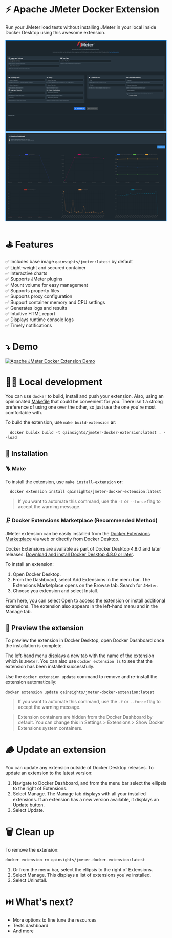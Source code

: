 # ⚡️ Apache JMeter Docker Extension

Run your JMeter load tests without installing JMeter in your local inside Docker Desktop using this awesome extension.

![JMeter Docker Extension](./assets/JMeter-Docker-Extension.png)
![Interactive Charts](./assets/Interactive-Charts.png)

# ⛳️ Features

✅ Includes base image `qainsights/jmeter:latest` by default  
✅ Light-weight and secured container  
✅ Interactive charts  
✅ Supports JMeter plugins  
✅ Mount volume for easy management  
✅ Supports property files  
✅ Supports proxy configuration  
✅ Support container memory and CPU settings  
✅ Generates logs and results  
✅ Intuitive HTML report  
✅ Displays runtime console logs  
✅ Timely notifications  

# ⤵ Demo

[![Apache JMeter Docker Extension Demo](https://img.youtube.com/vi/OOm9iwC7f44/0.jpg)](https://www.youtube.com/watch?v=OOm9iwC7f44 "Apache JMeter Docker Extension Demo")

# 👨‍💻 Local development

You can use `docker` to build, install and push your extension. Also, using an opinionated [Makefile](Makefile) that could be convenient for you. There isn't a strong preference of using one over the other, so just use the one you're most comfortable with.

To build the extension, use `make build-extension` **or**:

```shell
  docker buildx build -t qainsights/jmeter-docker-extension:latest . --load
```

## 🌱 Installation 
### 🪜 Make
To install the extension, use `make install-extension` **or**:

```shell
  docker extension install qainsights/jmeter-docker-extension:latest
```

> If you want to automate this command, use the `-f` or `--force` flag to accept the warning message.

### 🗜️ Docker Extensions Marketplace (Recommended Method)

JMeter extension can be easily installed from the [Docker Extensions Marketplace](https://hub.docker.com/search?q=&type=extension) via web or directly from Docker Desktop.

Docker Extensions are available as part of Docker Desktop 4.8.0 and later releases. [Download and install Docker Desktop 4.8.0 or later](https://docs.docker.com/desktop/release-notes/).

To install an extension:

1. Open Docker Desktop.
2. From the Dashboard, select Add Extensions in the menu bar. The Extensions Marketplace opens on the Browse tab.
Search for `JMeter`.
3. Choose you extension and select Install.

From here, you can select Open to access the extension or install additional extensions. The extension also appears in the left-hand menu and in the Manage tab.

## 🎥 Preview the extension

To preview the extension in Docker Desktop, open Docker Dashboard once the installation is complete. 

The left-hand menu displays a new tab with the name of the extension which is `JMeter`. You can also use `docker extension ls` to see that the extension has been installed successfully.

Use the `docker extension update` command to remove and re-install the extension automatically:

```shell
docker extension update qainsights/jmeter-docker-extension:latest
```
> If you want to automate this command, use the `-f` or `--force` flag to accept the warning message.

> Extension containers are hidden from the Docker Dashboard by default. You can change this in Settings > Extensions > Show Docker Extensions system containers.

# 🪵 Update an extension

You can update any extension outside of Docker Desktop releases. To update an extension to the latest version:

1. Navigate to Docker Dashboard, and from the menu bar select the ellipsis to the right of Extensions.
2. Select Manage. The Manage tab displays with all your installed extensions. If an extension has a new version available, it displays an Update button.
3. Select Update.

# 🗑️ Clean up

To remove the extension:

```shell
docker extension rm qainsights/jmeter-docker-extension:latest
```

1. Or from the menu bar, select the ellipsis to the right of Extensions.
2. Select Manage. This displays a list of extensions you've installed.
3. Select Uninstall.

# ⏭️ What's next?

- More options to fine tune the resources
- Tests dashboard
- And more
